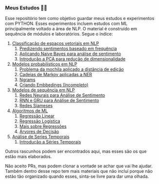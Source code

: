 ### Meus Estudos 🧑‍🎓

Esse repositório tem como objetivo guardar meus estudos e experimentos com PYTHON. Esses experimentos incluem estudos com ML principalmente voltado a área de NLP. O material é construído em sequência de módulos e laboratórios. Segue o índice:

1. [Classificação de espaços vetoriais em NLP](./Python%20Scripts/classification-vector-spaces-in-nlp/)
   1. [Predizendo sentimentos baseado em frequência](./Python%20Scripts/classification-vector-spaces-in-nlp/Lab%20-%2001.ipynb)
   2. [Aplicando Naive Bayes para análise de sentimento](./Python%20Scripts/classification-vector-spaces-in-nlp/Lab%20-%2002.ipynb)
   3. [Introdução a PCA para redução de dimensionalidade](./Python%20Scripts/classification-vector-spaces-in-nlp/Lab%20-%2003.ipynb)
2. [Modelos probabilísticos em NLP](./Python%20Scripts/probabilistic-models-in-nlp)
   1. [Problema da mochila aplicado a distância de edição](./Python%20Scripts/probabilistic-models-in-nlp/Lab%20-%2001.ipynb)
   2. [Cadeias de Markov aplicadas a NER](./Python%20Scripts/probabilistic-models-in-nlp/Lab%20-%2002.ipynb)
   3. [Ngrams](./Python%20Scripts/probabilistic-models-in-nlp/Lab%20-%2003.ipynb)
   4. [Criando Embbedings (Incompleto)](./Python%20Scripts/probabilistic-models-in-nlp/Lab%20-%2004.ipynb)
3. [Modelos de sequência em NLP](./Python%20Scripts/sequence-models-in-nlp/)
   1. [Redes Neurais para Análise de Sentimento](./Python%20Scripts/sequence-models-in-nlp/Lab%20-%2001.ipynb)
   2. [RNN e GRU para Análise de Sentimento](./Python%20Scripts/sequence-models-in-nlp/Lab%20-%2002.ipynb)
   3. [Redes Siameses](./Python%20Scripts/sequence-models-in-nlp/Lab%20-%2004.ipynb)
4. [Algoritmos de ML](./Python%20Scripts/NLP/)
   1. [Regressão Linear](./Python%20Scripts/NLP/Algorithms_LinearRegression.ipynb)
   2. [Regressão Logística](./Python%20Scripts/NLP/Algorithms_LogisticRegression.ipynb)
   3. [Mais sobre Regressões](./Python%20Scripts/NLP/Algorithms_Regressions.ipynb)
   4. [Árvores de Decisão](./Python%20Scripts/NLP/Algorithms_DecisionTrees.ipynb)
5. [Análise de Series Temporais](https://github.com/clovisdanielss/Estudando/blob/master/Python%20Scripts/time-series)
   1. [Introdução a Séries Temporais](https://github.com/clovisdanielss/Estudando/blob/master/Python%20Scripts/time-series/Time_Series_Forecast.ipynb)

Outros rascunhos podem ser encontrados aqui, mas esses são os que estão mais elaborados.

Não aceito PRs, mas podem clonar a vontade se achar que vai lhe ajudar. Também dentro desse repo tem mais materiais que não incluí porque não estão tão organizado quando esses, sinta-se livre para dar uma olhada.

